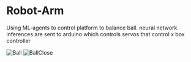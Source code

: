 # Robot-Arm
Using ML-agents to control platform to balance ball.
neural network inferences are sent to arduino which controls servos that control x box controller

![Ball](Unity-Ball.gif)
![BallClose](Unity-BallClose.gif)